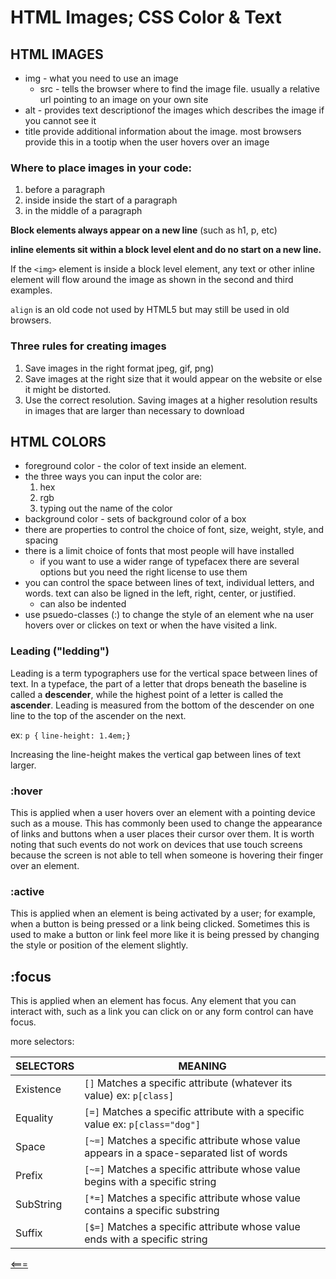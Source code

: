 # HTML Images; CSS Color & Text

## HTML IMAGES
- img - what you need to use an image
    - src - tells the browser where to find the image file. usually a relative url pointing to an image on your own site
- alt - provides text descriptionof the images which describes the image if you cannot see it 
- title provide additional information about the image. most browsers provide this in a tootip when the user hovers over an image 

### Where to place images in your code: 
1. before a paragraph
2. inside inside the start of a paragraph
3. in the middle of a paragraph

**Block elements always appear on a new line** (such as h1, p, etc)

**inline elements sit within a block level elent and do no start on a new line.**

If the ```<img>``` element is inside a block level element, any text or other inline element will flow around the image as shown in the second and third examples. 

```align``` is an old code not used by HTML5 but may still be used in old browsers. 

### Three rules for creating images
1. Save images in the right format jpeg, gif, png)
2. Save images at the right size  that it would appear on the website or else it might be distorted.
3. Use the correct resolution. Saving images at a higher resolution results in images that are larger than necessary to download

## HTML COLORS
- foreground color - the color of text inside an element.
- the three ways you can input the color are:
    1. hex
    2. rgb
    3. typing out the name of the color 
- background color - sets of background color of a box
- there are properties to control the choice of font, size, weight, style, and spacing
- there is a limit choice of fonts that most people will have installed 
    - if you want to use a wider range of typefacex there are several options but you need the right license to use them 
- you can control the space between lines of text, individual letters, and words. text can also be ligned in the left, right, center, or justified. 
    - can also be indented
- use psuedo-classes (:) to change the style of an element whe na user hovers over or clickes on text or when the have visited a link.

### Leading ("ledding") 
Leading is a term typographers use for the vertical space between lines of text. In a typeface, the part of a letter that drops beneath the baseline is called a **descender**, while the highest point of a letter is called the **ascender**. Leading is measured from the bottom of the descender on one line to the top of the ascender on the next.

ex: 
```p {```
```line-height: 1.4em;}```

Increasing the line-height makes the vertical gap between lines of text larger.

### :hover
This is applied when a user hovers over an element with a pointing device such as a mouse. This has commonly been used to change the appearance of links and buttons when a user places their cursor over them. It is worth noting that such events do not work on devices that use touch screens because the screen is not able to tell when someone is hovering their finger over an element.

### :active
This is applied when an element is being activated by a user; for example, when a button is being pressed or a link being clicked. Sometimes this is used to make a button or link feel more like it is being pressed by changing the style or position of the element slightly.

## :focus
This is applied when an element has focus. Any element that you can interact with, such as a link you can click on or any form control can have focus.

more selectors:

SELECTORS | MEANING
|--------------|-----------|
|Existence | ```[]``` Matches a specific attribute (whatever its value) ex: ```p[class]```|
|Equality | ```[=]``` Matches a specific attribute with a specific value ex: ```p[class="dog"]```|
|Space | ```[~=]``` Matches a specific attribute whose value appears in a space-separated list of words|
|Prefix | ```[~=]``` Matches a specific attribute whose value begins with a specific string |
|SubString | ```[*=]``` Matches a specific attribute whose value contains a specific substring |
|Suffix | ```[$=]``` Matches a specific attribute whose value ends with a specific string |


[<===](README.md)